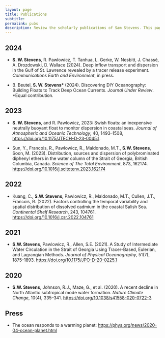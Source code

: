 ```yaml
---
layout: page
title: Publications
subtitle: 
permalink: pubs
description: Review the scholarly publications of Sam Stevens. This page catalogues his contributions to understanding ocean dynamics, methodological innovations, and the ecological impacts of marine processes.
---
```

<!-- Google tag (gtag.js) -->
<script async src="https://www.googletagmanager.com/gtag/js?id=G-XFFDFDXETF"></script>
<script>
  window.dataLayer = window.dataLayer || [];
  function gtag(){dataLayer.push(arguments);}
  gtag('js', new Date());

  gtag('config', 'G-XFFDFDXETF');
</script>

<section>
  <h2>2024</h2>
  <ul>
    <li>
      <p><strong>S. W. Stevens</strong>, R. Pawlowicz, T. Tanhua, L. Gerke, W. Nesbitt, J. Chassé, A. Drozdowski, D. Wallace (2024). Deep inflow transport and dispersion in the Gulf of St. Lawrence revealed by a tracer release experiment. <em>Communications Earth and Environment</em>, in press.</p>
    </li>
    <li>
      <p>B. Beutel, <strong>S. W. Stevens*</strong> (2024). Discovering DIY Oceanography: Building Floats to Track Deep Ocean Currents. <em>Journal Under Review</em>. *Equal contribution.</p>
    </li>
  </ul>
</section>

<section>
  <h2>2023</h2>
  <ul>
    <li>
      <p><strong>S. W. Stevens</strong>, and R. Pawlowicz, 2023: Swish floats: an inexpensive neutrally buoyant float to monitor dispersion in coastal seas. <em>Journal of Atmospheric and Oceanic Technology</em>,  40, 1493–1508, <a href="https://doi.org/10.1175/JTECH-D-23-0045.1">https://doi.org/10.1175/JTECH-D-23-0045.1</a>.</p>
    </li>
    <li>
      <p>Sun, Y., Francois, R., Pawlowicz, R., Maldonado, M.T., <strong>S.W. Stevens</strong>, Soon, M. (2023). Distribution, sources and dispersion of polybrominated diphenyl ethers in the water column of the Strait of Georgia, British Columbia, Canada. <em>Science of The Total Environment</em>, 873, 162174. <a href="https://doi.org/10.1016/j.scitotenv.2023.162174">https://doi.org/10.1016/j.scitotenv.2023.162174</a></p>
    </li>
  </ul>
</section>

<section>
  <h2>2022</h2>
  <ul>
    <li>
      <p>Kuang, C., <strong>S.W. Stevens</strong>, Pawlowicz, R., Maldonado, M.T., Cullen, J.T., Francois, R. (2022). Factors controlling the temporal variability and spatial distribution of dissolved cadmium in the coastal Salish Sea. <em>Continental Shelf Research</em>, 243, 104761. <a href="https://doi.org/10.1016/j.csr.2022.104761">https://doi.org/10.1016/j.csr.2022.104761</a></p>
    </li>
  </ul>
</section>

<section>
  <h2>2021</h2>
  <ul>
    <li>
      <p><strong>S.W. Stevens</strong>, Pawlowicz, R., Allen, S.E. (2021). A Study of Intermediate Water Circulation in the Strait of Georgia Using Tracer-Based, Eulerian, and Lagrangian Methods. <em>Journal of Physical Oceanography</em>, 51(7), 1875–1893. <a href="https://doi.org/10.1175/JPO-D-20-0225.1">https://doi.org/10.1175/JPO-D-20-0225.1</a></p>
    </li>
  </ul>
</section>

<section>
  <h2>2020</h2>
  <ul>
    <li>
      <p><strong>S.W. Stevens</strong>, Johnson, R.J., Maze, G., et al. (2020). A recent decline in North Atlantic subtropical mode water formation. <em>Nature Climate Change</em>, 10(4), 335–341. <a href="https://doi.org/10.1038/s41558-020-0722-3">https://doi.org/10.1038/s41558-020-0722-3</a></p>
    </li>
  </ul>
</section>

<section>
  <h2>Press</h2>
  <ul>
    <li>
      <p>The ocean responds to a warming planet: <a href="https://phys.org/news/2020-04-ocean-planet.html">https://phys.org/news/2020-04-ocean-planet.html</a></p>
    </li>
  </ul>
</section>
